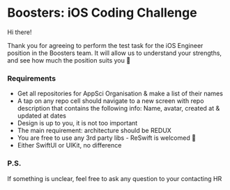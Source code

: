 # Boosters: iOS Coding Challenge

Hi there!

Thank you for agreeing to perform the test task for the iOS Engineer position in the Boosters team. It will allow us to understand your strengths, and see how much the position suits you :slightly_smiling_face:

### Requirements

- Get all repositories for AppSci Organisation & make a list of their names
- A tap on any repo cell should navigate to a new screen with repo description that contains the following info: Name, avatar, created at & updated at dates
- Design is up to you, it is not too important
- The main requirement: architecture should be REDUX 
- You are free to use any 3rd party libs - ReSwift is welcomed 🙂
- Either SwiftUI or UIKit, no difference

### P.S.

If something is unclear, feel free to ask any question to your contacting HR